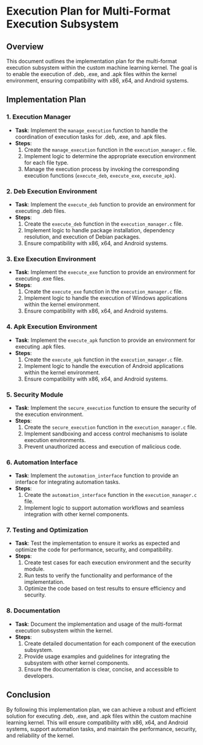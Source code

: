 # Execution Plan for Multi-Format Execution Subsystem

## Overview
This document outlines the implementation plan for the multi-format execution subsystem within the custom machine learning kernel. The goal is to enable the execution of .deb, .exe, and .apk files within the kernel environment, ensuring compatibility with x86, x64, and Android systems.

## Implementation Plan

### 1. Execution Manager
- **Task**: Implement the `manage_execution` function to handle the coordination of execution tasks for .deb, .exe, and .apk files.
- **Steps**:
  1. Create the `manage_execution` function in the `execution_manager.c` file.
  2. Implement logic to determine the appropriate execution environment for each file type.
  3. Manage the execution process by invoking the corresponding execution functions (`execute_deb`, `execute_exe`, `execute_apk`).

### 2. Deb Execution Environment
- **Task**: Implement the `execute_deb` function to provide an environment for executing .deb files.
- **Steps**:
  1. Create the `execute_deb` function in the `execution_manager.c` file.
  2. Implement logic to handle package installation, dependency resolution, and execution of Debian packages.
  3. Ensure compatibility with x86, x64, and Android systems.

### 3. Exe Execution Environment
- **Task**: Implement the `execute_exe` function to provide an environment for executing .exe files.
- **Steps**:
  1. Create the `execute_exe` function in the `execution_manager.c` file.
  2. Implement logic to handle the execution of Windows applications within the kernel environment.
  3. Ensure compatibility with x86, x64, and Android systems.

### 4. Apk Execution Environment
- **Task**: Implement the `execute_apk` function to provide an environment for executing .apk files.
- **Steps**:
  1. Create the `execute_apk` function in the `execution_manager.c` file.
  2. Implement logic to handle the execution of Android applications within the kernel environment.
  3. Ensure compatibility with x86, x64, and Android systems.

### 5. Security Module
- **Task**: Implement the `secure_execution` function to ensure the security of the execution environment.
- **Steps**:
  1. Create the `secure_execution` function in the `execution_manager.c` file.
  2. Implement sandboxing and access control mechanisms to isolate execution environments.
  3. Prevent unauthorized access and execution of malicious code.

### 6. Automation Interface
- **Task**: Implement the `automation_interface` function to provide an interface for integrating automation tasks.
- **Steps**:
  1. Create the `automation_interface` function in the `execution_manager.c` file.
  2. Implement logic to support automation workflows and seamless integration with other kernel components.

### 7. Testing and Optimization
- **Task**: Test the implementation to ensure it works as expected and optimize the code for performance, security, and compatibility.
- **Steps**:
  1. Create test cases for each execution environment and the security module.
  2. Run tests to verify the functionality and performance of the implementation.
  3. Optimize the code based on test results to ensure efficiency and security.

### 8. Documentation
- **Task**: Document the implementation and usage of the multi-format execution subsystem within the kernel.
- **Steps**:
  1. Create detailed documentation for each component of the execution subsystem.
  2. Provide usage examples and guidelines for integrating the subsystem with other kernel components.
  3. Ensure the documentation is clear, concise, and accessible to developers.

## Conclusion
By following this implementation plan, we can achieve a robust and efficient solution for executing .deb, .exe, and .apk files within the custom machine learning kernel. This will ensure compatibility with x86, x64, and Android systems, support automation tasks, and maintain the performance, security, and reliability of the kernel.
